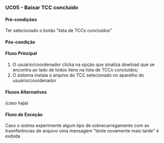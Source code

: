 ### UC05 - Baixar TCC concluido

#### Pré-condições
Ter selecionado o botão "lista de TCCs concluidos"
#### Pós-condição

#### Fluxo Principal
1. O usuário/coordenador clicka na opção que sinaliza dowload que se encontra ao lado de todos itens na lista de TCCs concluidos;
2. O sistema instala o arquivo do TCC selecionado no aparelho do usuário/coordenador
#### Fluxos Alternativos
(caso haja)

#### Fluxo de Exceção
Caso o sistma experimente algum tipo de sobrecarregamento com as trasnferências de arquivo uma mensagem "tente novamente mais tarde" é exibida
